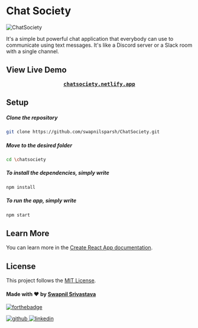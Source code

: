 # Chat Society
<img src = "https://github.com/swapnilsparsh/ChatSociety/blob/master/public/ScreenShot.png" alt="ChatSociety" />
  
It's a simple but powerful chat application that everybody can use to communicate using text messages. It's like a Discord server or a Slack room with a single channel.

## View Live Demo
<pre><center><a href="https://chatsociety.netlify.app/"><b>chatsociety.netlify.app</b></a></center></pre>

## Setup

  ##### Clone the repository
```bash
git clone https://github.com/swapnilsparsh/ChatSociety.git
```
  ##### Move to the desired folder
```bash
cd \chatsociety
```
  ##### To install the dependencies, simply write
```bash
npm install
```

  ##### To run the app, simply write
```bash
npm start
```

## Learn More

You can learn more in the [Create React App documentation](https://facebook.github.io/create-react-app/docs/getting-started).

## License

This project follows the [MIT License](/LICENSE).

#### Made with ♥ by <a href="https://swapnilsparsh.github.io/">Swapnil Srivastava</a>
[![forthebadge](https://forthebadge.com/images/badges/built-with-love.svg)](https://swapnilsparsh.github.io/)

<a href="https://github.com/swapnilsparsh" target="_blank">
<img src=https://img.shields.io/badge/github-%2324292e.svg?&style=for-the-badge&logo=github&logoColor=white alt=github style="margin-bottom: 5px;" />
</a>
<a href="https://www.linkedin.com/in/swapnil-srivastava-sparsh/" target="_blank">
<img src=https://img.shields.io/badge/linkedin-%231E77B5.svg?&style=for-the-badge&logo=linkedin&logoColor=white alt=linkedin style="margin-bottom: 5px;" />
</a>

